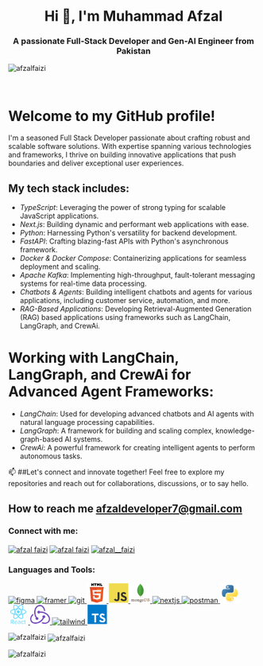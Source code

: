 <h1 align="center">Hi 👋, I'm Muhammad Afzal</h1>
<h3 align="center">A passionate Full-Stack Developer and Gen-AI Engineer from Pakistan</h3>

<p align="left"> <img src="https://komarev.com/ghpvc/?username=afzalfaizi&label=Profile%20views&color=0e75b6&style=flat" alt="afzalfaizi" /> </p>

<p align="left"> <a href="https://twitter.com/" target="blank"><img src="https://img.shields.io/twitter/follow/?logo=twitter&style=for-the-badge" alt="" /></a> </p>

# Welcome to my GitHub profile!
I'm a seasoned Full Stack Developer passionate about crafting robust and scalable software solutions. With expertise spanning various technologies and frameworks, I thrive on building innovative applications that push boundaries and deliver exceptional user experiences.

## My tech stack includes:

- *TypeScript*: Leveraging the power of strong typing for scalable JavaScript applications.
- *Next.js*: Building dynamic and performant web applications with ease.
- *Python*: Harnessing Python's versatility for backend development.
- *FastAPI*: Crafting blazing-fast APIs with Python's asynchronous framework.
- *Docker & Docker Compose*: Containerizing applications for seamless deployment and scaling.
- *Apache Kafka*: Implementing high-throughput, fault-tolerant messaging systems for real-time data processing.
- *Chatbots & Agents*: Building intelligent chatbots and agents for various applications, including customer service, automation, and more.
- *RAG-Based Applications*: Developing Retrieval-Augmented Generation (RAG) based applications using frameworks such as LangChain, LangGraph, and CrewAi.

# Working with LangChain, LangGraph, and CrewAi for Advanced Agent Frameworks:
- *LangChain*: Used for developing advanced chatbots and AI agents with natural language processing capabilities.
- *LangGraph*: A framework for building and scaling complex, knowledge-graph-based AI systems.
- *CrewAi*: A powerful framework for creating intelligent agents to perform autonomous tasks.

📫 ##Let's connect and innovate together! Feel free to explore my repositories and reach out for collaborations, discussions, or to say hello.

## How to reach me **afzaldeveloper7@gmail.com**

<h3 align="left">Connect with me:</h3>
<p align="left">
<a href="https://www.linkedin.com/in/mafzalfaizi/" target="blank"><img align="center" src="https://raw.githubusercontent.com/rahuldkjain/github-profile-readme-generator/master/src/images/icons/Social/linked-in-alt.svg" alt="afzal faizi" height="30" width="40" /></a>
<a href="https://www.facebook.com/Afzalfaizii" target="blank"><img align="center" src="https://raw.githubusercontent.com/rahuldkjain/github-profile-readme-generator/master/src/images/icons/Social/facebook.svg" alt="afzal faizi" height="30" width="40" /></a>
<a href="https://www.instagram.com/afzal__faizi/" target="blank"><img align="center" src="https://raw.githubusercontent.com/rahuldkjain/github-profile-readme-generator/master/src/images/icons/Social/instagram.svg" alt="afzal__faizi" height="30" width="40" /></a>
</p>

<h3 align="left">Languages and Tools:</h3>
<p align="left"> <a href="https://www.figma.com/" target="_blank" rel="noreferrer"> <img src="https://www.vectorlogo.zone/logos/figma/figma-icon.svg" alt="figma" width="40" height="40"/> </a> <a href="https://www.framer.com/" target="_blank" rel="noreferrer"> <img src="https://www.vectorlogo.zone/logos/framer/framer-icon.svg" alt="framer" width="40" height="40"/> </a> <a href="https://git-scm.com/" target="_blank" rel="noreferrer"> <img src="https://www.vectorlogo.zone/logos/git-scm/git-scm-icon.svg" alt="git" width="40" height="40"/> </a> <a href="https://www.w3.org/html/" target="_blank" rel="noreferrer"> <img src="https://raw.githubusercontent.com/devicons/devicon/master/icons/html5/html5-original-wordmark.svg" alt="html5" width="40" height="40"/> </a> <a href="https://developer.mozilla.org/en-US/docs/Web/JavaScript" target="_blank" rel="noreferrer"> <img src="https://raw.githubusercontent.com/devicons/devicon/master/icons/javascript/javascript-original.svg" alt="javascript" width="40" height="40"/> </a> <a href="https://www.mongodb.com/" target="_blank" rel="noreferrer"> <img src="https://raw.githubusercontent.com/devicons/devicon/master/icons/mongodb/mongodb-original-wordmark.svg" alt="mongodb" width="40" height="40"/> </a> <a href="https://nextjs.org/" target="_blank" rel="noreferrer"> <img src="https://cdn.worldvectorlogo.com/logos/nextjs-2.svg" alt="nextjs" width="40" height="40"/> </a> <a href="https://postman.com" target="_blank" rel="noreferrer"> <img src="https://www.vectorlogo.zone/logos/getpostman/getpostman-icon.svg" alt="postman" width="40" height="40"/> </a> <a href="https://www.python.org" target="_blank" rel="noreferrer"> <img src="https://raw.githubusercontent.com/devicons/devicon/master/icons/python/python-original.svg" alt="python" width="40" height="40"/> </a> <a href="https://reactjs.org/" target="_blank" rel="noreferrer"> <img src="https://raw.githubusercontent.com/devicons/devicon/master/icons/react/react-original-wordmark.svg" alt="react" width="40" height="40"/> </a> <a href="https://redux.js.org" target="_blank" rel="noreferrer"> <img src="https://raw.githubusercontent.com/devicons/devicon/master/icons/redux/redux-original.svg" alt="redux" width="40" height="40"/> </a> <a href="https://tailwindcss.com/" target="_blank" rel="noreferrer"> <img src="https://www.vectorlogo.zone/logos/tailwindcss/tailwindcss-icon.svg" alt="tailwind" width="40" height="40"/> </a> <a href="https://www.typescriptlang.org/" target="_blank" rel="noreferrer"> <img src="https://raw.githubusercontent.com/devicons/devicon/master/icons/typescript/typescript-original.svg" alt="typescript" width="40" height="40"/> </a> </p>

<p><img align="left" src="https://github-readme-stats.vercel.app/api/top-langs?username=afzalfaizi&show_icons=true&locale=en&layout=compact" alt="afzalfaizi" /></p>

<p>&nbsp;<img align="center" src="https://github-readme-stats.vercel.app/api?username=afzalfaizi&show_icons=true&locale=en" alt="afzalfaizi" /></p>

<p><img align="center" src="https://github-readme-streak-stats.herokuapp.com/?user=afzalfaizi&" alt="afzalfaizi" /></p>
